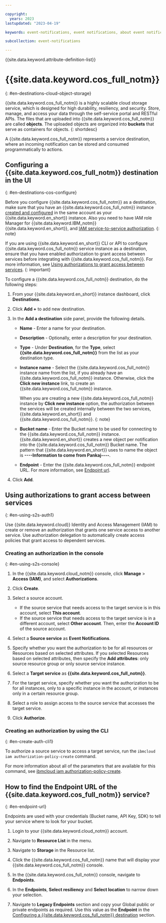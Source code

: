 ```yaml
---

copyright:
  years: 2023
lastupdated: "2023-04-19"

keywords: event-notifications, event notifications, about event notifications, destinations, IBM Cloud Object Storage, cloud object storage, object storage

subcollection: event-notifications

---
```


{{site.data.keyword.attribute-definition-list}}

# {{site.data.keyword.cos_full_notm}}
{: #en-destinations-cloud-object-storage}

{{site.data.keyword.cos_full_notm}} is a highly scalable cloud storage service, which is designed for high durability, resiliency, and security. Store, manage, and access your data through the self-service portal and RESTful APIs. The files that are uploaded into {{site.data.keyword.cos_full_notm}} are called **objects**. The uploaded objects are organized into **buckets** that serve as containers for objects.
{: shortdesc}

A {{site.data.keyword.cos_full_notm}} represents a service destination, where an incoming notification can be stored and consumed programmatically to actions.

## Configuring a {{site.data.keyword.cos_full_notm}} destination in the UI
{: #en-destinations-cos-configure}

Before you configure {{site.data.keyword.cos_full_notm}} as a destination, make sure that you have an {{site.data.keyword.cos_full_notm}} instance [created and configured](https://cloud.ibm.com/objectstorage/create) in the same account as your {{site.data.keyword.en_short}} instance. Also you need to have IAM role Manager for {{site.data.keyword.IBM_notm}} {{site.data.keyword.en_short}}, and [IAM service-to-service authorization](#en-using-s2s-auth1).
{: note}

If you are using {{site.data.keyword.en_short}} CLI or API to configure {{site.data.keyword.cos_full_notm}} service instance as a destination, ensure that you have enabled authorization to grant access between services before integrating with {{site.data.keyword.cos_full_notm}}. For more information, see [Using authorizations to grant access between services](#en-using-s2s-auth1).
{: important}

To configure a {{site.data.keyword.cos_full_notm}} destination, do the following steps:

1. From your {{site.data.keyword.en_short}} instance dashboard, click **Destinations**.

1. Click **Add +** to add new destination.

1. In the **Add a destination** side panel, provide the following details.

   - **Name** - Enter a name for your destination.
   - **Description** - Optionally, enter a description for your destination.
   - **Type** - Under **Destination**, for the **Type**, select **{{site.data.keyword.cos_full_notm}}** from the list as your destination type.

   - **Instance name** - Select the {{site.data.keyword.cos_full_notm}} instance name from the list, if you already have an {{site.data.keyword.cos_full_notm}} instance. Otherwise, click the **Click new instance** link, to create an {{site.data.keyword.cos_full_notm}} instance.

      When you are creating a new {{site.data.keyword.cos_full_notm}} instance by **Click new instance** option, the authorization between the services will be created internally between the two services, {{site.data.keyword.en_short}} and {{site.data.keyword.cos_full_notm}}.
      {: note}

   - **Bucket name** - Enter the Bucket name to be used for connecting to the {{site.data.keyword.cos_full_notm}} instance. {{site.data.keyword.en_short}} creates a new object per notification into the {{site.data.keyword.cos_full_notm}} Bucket name. The pattern that {{site.data.keyword.en_short}} uses to name the object is **----Information to come from Pankaj----**.

   - **Endpoint** - Enter the {{site.data.keyword.cos_full_notm}} endpoint URL. For more information, see [Endpoint url]().

1. Click **Add**.

## Using authorizations to grant access between services
{: #en-using-s2s-auth1}

Use {{site.data.keyword.cloud}} Identity and Access Management (IAM) to create or remove an authorization that grants one service access to another service. Use authorization delegation to automatically create access policies that grant access to dependent services.

### Creating an authorization in the console
{: #en-using-s2s-console}

1. In the {{site.data.keyword.cloud_notm}} console, click **Manage** > **Access (IAM)**, and select **Authorizations**.

1. Click **Create**.

1. Select a source account.
   * If the source service that needs access to the target service is in this account, select **This account**.
   * If the source service that needs access to the target service is in a different account, select **Other account**. Then, enter the **Account ID** of the source account.

1. Select a **Source service** as **Event Notifications**.

1. Specify whether you want the authorization to be for all resources or Resources based on selected attributes. If you selected Resources based on selected attributes, then specify the **Add attributes**: only source resource group or only source service instance.

1. Select a **Target service** as **{{site.data.keyword.cos_full_notm}}**.

1. For the target service, specify whether you want the authorization to be for all instances, only to a specific instance in the account, or instances only in a certain resource group.

1. Select a role to assign access to the source service that accesses the target service.

1. Click **Authorize**.

### Creating an authorization by using the CLI
{: #en-create-auth-cli1}

To authorize a source service to access a target service, run the `ibmcloud iam authorization-policy-create` command.

For more information about all of the parameters that are available for this command, see [ibmcloud iam authorization-policy-create](/docs/cli?topic=cli-ibmcloud_commands_iam#ibmcloud_iam_authorization_policy_create).

## How to find the Endpoint URL of the {{site.data.keyword.cos_full_notm}} service?
{: #en-endpoint-url}

Endpoints are used with your credentials (Bucket name, API Key, SDK) to tell your service where to look for your bucket.

1. Login to your {{site.data.keyword.cloud_notm}} account.

1. Navigate to **Resource List** in the menu.

1. Navigate to **Storage** in the Resource list.

1. Click the {{site.data.keyword.cos_full_notm}} name that will display your {{site.data.keyword.cos_full_notm}} console.

1. In the {{site.data.keyword.cos_full_notm}} console, navigate to **Endpoints**.

1. In the **Endpoints**, **Select resiliency** and **Select location** to narrow down your selection.

1. Navigate to **Legacy Endpoints** section and copy your Global public or private endpoints as required. Use this value as the **Endpoint** in the [Configuring a {{site.data.keyword.cos_full_notm}} destination](#en-destinations-cos-configure) section.
